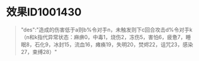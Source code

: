 # 效果ID1001430
> "des":"造成的伤害低于a则b%令对手n，未触发则下c回合攻击d%令对手k（n和k指代异常状态：麻痹0，中毒1，烧伤2，冻伤5，害怕6，疲惫7，睡眠8，石化9，冰封15，流血16，瘫痪19，失明20，焚烬22，诅咒23，感染27，束缚28）"
